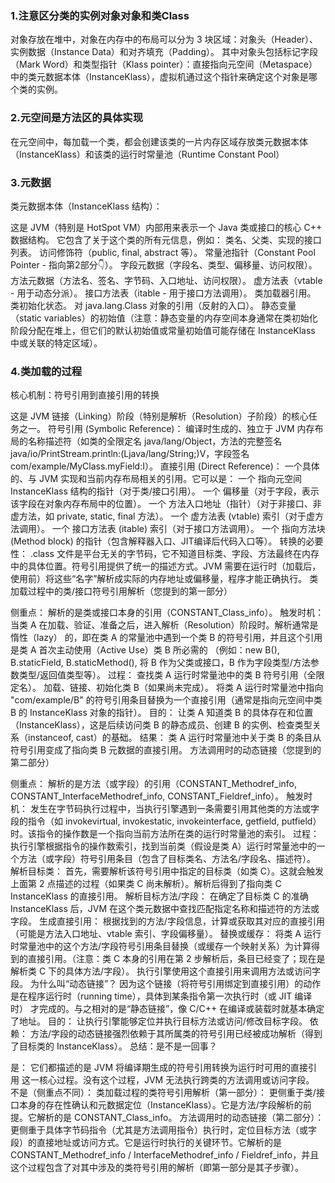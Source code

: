 ### 1.注意区分类的实例对象对象和类Class
对象存放在堆中，对象在内存中的布局可以分为 3 块区域：对象头（Header）、实例数据（Instance Data）和对齐填充（Padding）。
其中对象头包括标记字段（Mark Word）和类型指针（Klass pointer）：直接指向元空间（Metaspace）中的类元数据本体（InstanceKlass），虚拟机通过这个指针来确定这个对象是哪个类的实例。
### 2.元空间是方法区的具体实现
在元空间中，每加载一个类，都会创建该类的一片内存区域存放类元数据本体（InstanceKlass）和该类的运行时常量池（Runtime Constant Pool）
### 3.元数据
类元数据本体（InstanceKlass 结构）：

这是 JVM（特别是 HotSpot VM）内部用来表示一个 Java 类或接口的核心 C++ 数据结构。
它包含了关于这个类的所有元信息，例如：
类名、父类、实现的接口列表。
访问修饰符（public, final, abstract 等）。
常量池指针（Constant Pool Pointer - 指向第2部分👇）。
字段元数据（字段名、类型、偏移量、访问权限）。
方法元数据（方法名、签名、字节码、入口地址、访问权限）。
虚方法表（vtable - 用于动态分派）。
接口方法表（itable - 用于接口方法调用）。
类加载器引用。
类初始化状态。
对 java.lang.Class 对象的引用（反射的入口）。
静态变量（static variables）的初始值（注意：静态变量的内存空间本身通常在类初始化阶段分配在堆上，但它们的默认初始值或常量初始值可能存储在 InstanceKlass 中或关联的特定区域）。
### 4.类加载的过程
核心机制：符号引用到直接引用的转换

这是 JVM 链接（Linking）阶段（特别是解析（Resolution）子阶段）的核心任务之一。
符号引用 (Symbolic Reference)： 编译时生成的、独立于 JVM 内存布局的名称描述符（如类的全限定名 java/lang/Object，方法的完整签名 java/io/PrintStream.println:(Ljava/lang/String;)V，字段签名 com/example/MyClass.myField:I）。
直接引用 (Direct Reference)： 一个具体的、与 JVM 实现和当前内存布局相关的引用。它可以是：
一个 指向元空间 InstanceKlass 结构的指针（对于类/接口引用）。
一个 偏移量（对于字段，表示该字段在对象内存布局中的位置）。
一个 方法入口地址（指针）（对于非接口、非虚方法，如 private, static, final 方法）。
一个 虚方法表 (vtable) 索引（对于虚方法调用）。
一个 接口方法表 (itable) 索引（对于接口方法调用）。
一个 指向方法块 (Method block) 的指针（包含解释器入口、JIT编译后代码入口等）。
转换的必要性： .class 文件是平台无关的字节码，它不知道目标类、字段、方法最终在内存中的具体位置。符号引用提供了统一的描述方式。JVM 需要在运行时（加载后，使用前）将这些“名字”解析成实际的内存地址或偏移量，程序才能正确执行。
类加载过程中的类/接口符号引用解析（您提到的第一部分）

侧重点： 解析的是类或接口本身的引用（CONSTANT_Class_info）。
触发时机： 当类 A 在加载、验证、准备之后，进入解析（Resolution）阶段时。解析通常是惰性（lazy） 的，即在类 A 的常量池中遇到一个类 B 的符号引用，并且这个引用是类 A 首次主动使用（Active Use）类 B 所必需的
（例如：new B(), B.staticField, B.staticMethod(), 将 B 作为父类或接口，B 作为字段类型/方法参数类型/返回值类型等）。
过程：
查找类 A 运行时常量池中的类 B 符号引用（全限定名）。
加载、链接、初始化类 B（如果尚未完成）。
将类 A 运行时常量池中指向 "com/example/B" 的符号引用条目替换为一个直接引用（通常是指向元空间中类 B 的 InstanceKlass 对象的指针）。
目的： 让类 A 知道类 B 的具体存在和位置（InstanceKlass），这是后续访问类 B 的静态成员、创建 B 的实例、检查类型关系（instanceof, cast）的基础。
结果： 类 A 运行时常量池中关于类 B 的条目从符号引用变成了指向类 B 元数据的直接引用。
方法调用时的动态链接（您提到的第二部分）

侧重点： 解析的是方法（或字段）的引用（CONSTANT_Methodref_info, CONSTANT_InterfaceMethodref_info, CONSTANT_Fieldref_info）。
触发时机： 发生在字节码执行过程中，当执行引擎遇到一条需要引用其他类的方法或字段的指令（如 invokevirtual, invokestatic, invokeinterface, getfield, putfield）时。该指令的操作数是一个指向当前方法所在类的运行时常量池的索引。
过程：
执行引擎根据指令的操作数索引，找到当前类（假设是类 A）运行时常量池中的一个方法（或字段）符号引用条目（包含了目标类名、方法名/字段名、描述符）。
解析目标类： 首先，需要解析该符号引用中指定的目标类（如类 C）。这就会触发上面第 2 点描述的过程（如果类 C 尚未解析）。解析后得到了指向类 C InstanceKlass 的直接引用。
解析目标方法/字段： 在确定了目标类 C 的准确 InstanceKlass 后，JVM 在这个类元数据中查找匹配指定名称和描述符的方法或字段。
生成直接引用： 根据找到的方法/字段信息，计算或获取其对应的直接引用（可能是方法入口地址、vtable 索引、字段偏移量）。
替换或缓存： 将类 A 运行时常量池中的这个方法/字段符号引用条目替换（或缓存一个映射关系）为计算得到的直接引用。（注意：类 C 本身的引用在第 2 步解析后，条目已经变了；现在是解析类 C 下的具体方法/字段）。
执行引擎使用这个直接引用来调用方法或访问字段。
为什么叫“动态链接”？ 因为这个链接（将符号引用绑定到直接引用）的动作是在程序运行时（running time），具体到某条指令第一次执行时（或 JIT 编译时） 才完成的。与之相对的是“静态链接”，像 C/C++ 在编译或装载时就基本确定了地址。
目的： 让执行引擎能够定位并执行目标方法或访问/修改目标字段。
依赖： 方法/字段的动态链接强烈依赖于其所属类的符号引用已经被成功解析（得到了目标类的 InstanceKlass）。
总结：是不是一回事？

是： 它们都描述的是 JVM 将编译期生成的符号引用转换为运行时可用的直接引用 这一核心过程。没有这个过程，JVM 无法执行跨类的方法调用或访问字段。
不是（侧重点不同）：
类加载过程的类符号引用解析（第一部分）： 更侧重于类/接口本身的存在性确认和元数据定位（InstanceKlass）。它是方法/字段解析的前提。它解析的是 CONSTANT_Class_info。
方法调用时的动态链接（第二部分）： 更侧重于具体字节码指令（尤其是方法调用指令）执行时，定位目标方法（或字段）的直接地址或访问方式。它是运行时执行的关键环节。它解析的是
CONSTANT_Methodref_info / InterfaceMethodref_info / Fieldref_info，并且这个过程包含了对其中涉及的类符号引用的解析（即第一部分是其子步骤）。
